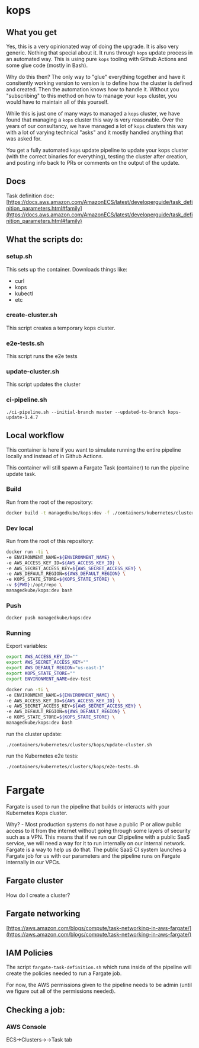 # kops

## What you get
Yes, this is a very opinionated way of doing the upgrade.  It is also very generic.  Nothing that special about it.
It runs through `kops` update process in an automated way.  This is using pure `kops` tooling with Github Actions and
some glue code (mostly in Bash).  

Why do this then?  The only way to "glue" everything together and have it consitently working version to version is to
define how the cluster is defined and created.  Then the automation knows how to handle it.  Without you "subscribing" to
this method on how to manage your `kops` cluster, you would have to maintain all of this yourself.  

While this is just one of many ways to managed a `kops` cluster, we have found that managing a `kops` cluster this way is
very reasonable.  Over the years of our consultancy, we have managed a lot of `kops` clusters this way with a lot of varying
technical "asks" and it mostly handled anything that was asked for.

You get a fully automated `kops` update pipeline to update your kops cluster (with the correct binaries for everything), testing
the cluster after creation, and posting info back to PRs or comments on the output of the update.

## Docs

Task definition doc: [https://docs.aws.amazon.com/AmazonECS/latest/developerguide/task_definition_parameters.html#family](https://docs.aws.amazon.com/AmazonECS/latest/developerguide/task_definition_parameters.html#family)

## What the scripts do:

### setup.sh
This sets up the container.  Downloads things like:
* curl
* kops
* kubectl
* etc

### create-cluster.sh
This script creates a temporary kops cluster.

### e2e-tests.sh
This script runs the e2e tests

### update-cluster.sh
This script updates the cluster

### ci-pipeline.sh

```
./ci-pipeline.sh --initial-branch master --updated-to-branch kops-update-1.4.7
```

## Local workflow
This container is here if you want to simulate running the entire pipeline locally and instead of in Github Actions.

This container will still spawn a Fargate Task (container) to run the pipeline update task.

### Build

Run from the root of the repository:

```bash
docker build -t managedkube/kops:dev -f ./containers/kubernetes/clusters/kops/Dockerfile .
```

### Dev local
Run from the root of this repository:

```bash
docker run -ti \
-e ENVIRONMENT_NAME=${ENVIRONMENT_NAME} \
-e AWS_ACCESS_KEY_ID=${AWS_ACCESS_KEY_ID} \
-e AWS_SECRET_ACCESS_KEY=${AWS_SECRET_ACCESS_KEY} \
-e AWS_DEFAULT_REGION=${AWS_DEFAULT_REGION} \
-e KOPS_STATE_STORE=${KOPS_STATE_STORE} \
-v ${PWD}:/opt/repo \
managedkube/kops:dev bash
```

### Push

```bash
docker push managedkube/kops:dev
```

### Running
Export variables:
```bash
export AWS_ACCESS_KEY_ID=""
export AWS_SECRET_ACCESS_KEY=""
export AWS_DEFAULT_REGION="us-east-1"
export KOPS_STATE_STORE=""
export ENVIRONMENT_NAME=dev-test
```

```bash
docker run -ti \
-e ENVIRONMENT_NAME=${ENVIRONMENT_NAME} \
-e AWS_ACCESS_KEY_ID=${AWS_ACCESS_KEY_ID} \
-e AWS_SECRET_ACCESS_KEY=${AWS_SECRET_ACCESS_KEY} \
-e AWS_DEFAULT_REGION=${AWS_DEFAULT_REGION} \
-e KOPS_STATE_STORE=${KOPS_STATE_STORE} \
managedkube/kops:dev bash
```

run the cluster update:
```
./containers/kubernetes/clusters/kops/update-cluster.sh
```

run the Kubernetes e2e tests:
```
./containers/kubernetes/clusters/kops/e2e-tests.sh
```

# Fargate
Fargate is used to run the pipeline that builds or interacts with your Kubernetes Kops cluster.  

Why? - Most production systems do not have a public IP or allow public access to it from the internet without going through some layers of security such as a VPN.  This means that if we run our CI pipeline with a public SaaS service, we will need a way for it to run internally on our internal network.  Fargate is a way to help us do that.  The public SaaS CI system launches a Fargate job for us with our parameters and the pipeline runs on Fargate internally in our VPCs.

## Fargate cluster

How do I create a cluster?

## Fargate networking

[https://aws.amazon.com/blogs/compute/task-networking-in-aws-fargate/](https://aws.amazon.com/blogs/compute/task-networking-in-aws-fargate/)

## IAM Policies
The script `fargate-task-definition.sh` which runs inside of the pipeline will create the policies needed to run a Fargate job.

For now, the AWS permissions given to the pipeline needs to be admin (until we figure out all of the permissions needed).

## Checking a job:

### AWS Console

ECS->Clusters-><cluster name>->Task tab
